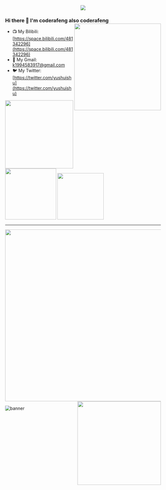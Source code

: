 <h1 align="center">
<a href="https://git.io/typing-svg">
<img src="https://readme-typing-svg.herokuapp.com?font=ubuntu&color=%23B335F7&size=22&vCenter=true&height=40&lines=Welcome+to+my+home+page+%F0%9F%91%8B;I+guess+you+are+a+software+engineer+%F0%9F%A4%94;Nice+to+meet+you+%F0%9F%98%9D;Hope+there+is+something+you+need+%F0%9F%8E%81">
</a>
</h1>  

### Hi there 👋 I'm coderafeng also coderafeng <img align='right' src='http://github-profile-summary-cards.vercel.app/api/cards/most-commit-language?username=coderafeng&theme=nord_dark' width='280px'>

- 📺 My Bilibili: [https://space.bilibili.com/481342296](https://space.bilibili.com/481342296)
- 🛫 My Gmail: [k1994583917@gmail.com](k1994583917@gmail.com)
- 🐦 My Twitter: [https://twitter.com/yushuishu](https://twitter.com/yushuishu)  

<img src='https://img.shields.io/badge/-coderafeng/spider--library-3A77A9?style=flat-square&logo=python&logoColor=white&labelColor=6495ED' width='220px'> <img src='https://img.shields.io/badge/-coderafeng/xtool-033843?style=flat-square&logo=qt&logoColor=white&labelColor=24d780' width='165px'> <img src='https://img.shields.io/badge/-coderafeng/xlogg-F27B2E?style=flat-square&logo=rust&logoColor=black&labelColor=DEA584' width='150px'>

***

<img src='http://github-profile-summary-cards.vercel.app/api/cards/profile-details?username=coderafeng&theme=nord_dark' width='555px'> <img align='right' src='http://github-profile-summary-cards.vercel.app/api/cards/stats?username=coderafeng&theme=nord_dark' width='270px'>

![banner](https://github.com/coderafeng/coderafeng/assets/50919172/deff4160-af2b-46b1-adf6-a3584f9171f4)

<!--
### Hi there 👋 I'm coderafeng also coderafeng <img align='right' src='https://github-readme-stats.vercel.app/api?username=coderafeng&show_icons=true&theme=cobalt' width='380px'>


**coderafeng/coderafeng** is a ✨ _special_ ✨ repository because its `README.md` (this file) appears on your GitHub profile.
![vulmap](https://img.shields.io/badge/-coderafeng/vulmap-3A77A9?style=flat-square&logo=python&logoColor=white&labelColor=6495ED)
![dismap](https://img.shields.io/badge/-coderafeng/dismap-00BFFF?style=flat-square&logo=go&logoColor=white&labelColor=87CEFA) 
![crkmap](https://img.shields.io/badge/-coderafeng/crkmap-00CED1?style=flat-square&logo=go&logoColor=white&labelColor=40E0D0) 
![banner](https://github.com/coderafeng/coderafeng/assets/50919172/deff4160-af2b-46b1-adf6-a3584f9171f4)
Here are some ideas to get you started:

- 🔭 I’m currently working on ...
- 🌱 I’m currently learning ...
- 👯 I’m looking to collaborate on ...
- 🤔 I’m looking for help with ...
- 💬 Ask me about ...
- 📫 How to reach me: ...
- 😄 Pronouns: ...
- ⚡ Fun fact: ...
- 🐶 My:  
![myslef](https://user-images.githubusercontent.com/32918050/97097194-b318dd00-16a8-11eb-8e5d-415990799fba.gif)
-->
